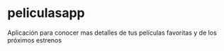 # peliculasapp
Aplicación para conocer mas detalles de tus películas favoritas y de los próximos estrenos
